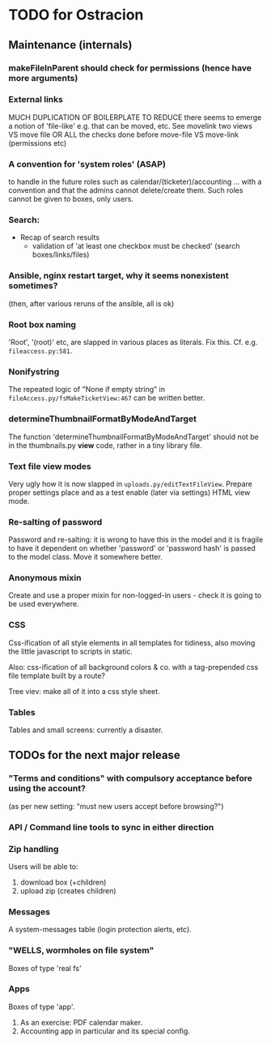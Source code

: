 # TODO for Ostracion

## Maintenance (internals)

### makeFileInParent should check for permissions (hence have more arguments)

### External links

MUCH DUPLICATION OF BOILERPLATE TO REDUCE
there seems to emerge a notion of 'file-like'
e.g. that can be moved, etc. See movelink two views VS move file
OR ALL the checks done before move-file VS move-link (permissions etc)

### A convention for 'system roles' (ASAP)

to handle in the future roles such as calendar/(ticketer)/accounting ...
with a convention and that the admins cannot delete/create them.
Such roles cannot be given to boxes, only users.

### Search:

- Recap of search results
  - validation of 'at least one checkbox must be checked'
      (search boxes/links/files)

### Ansible, nginx restart target, why it seems nonexistent sometimes?
(then, after various reruns of the ansible, all is ok)

### Root box naming

'Root', '(root)' etc, are slapped in various places as literals.
Fix this. Cf. e.g. `fileaccess.py:581`.

### Nonifystring

The repeated logic of "None if empty string" in
`fileAccess.py/fsMakeTicketView:467`
can be written better.

### determineThumbnailFormatByModeAndTarget

The function 'determineThumbnailFormatByModeAndTarget' should not be in
the thumbnails.py **view** code, rather in a tiny library file.

### Text file view modes

Very ugly how it is now slapped in `uploads.py/editTextFileView`.
Prepare proper settings place and as a test enable
(later via settings) HTML view mode.

### Re-salting of password

Password and re-salting: it is wrong to have this in the model and
it is fragile to have it dependent on whether 'password' or 'password hash'
is passed to the model class. Move it somewhere better.

### Anonymous mixin

Create and use a proper mixin for non-logged-in users - check it is
going to be used everywhere.

### CSS

Css-ification of all style elements in all templates for tidiness,
also moving the little javascript to scripts in static.

Also: css-ification of all background colors & co. with
a tag-prepended css file template built by a route?

Tree viev: make all of it into a css style sheet.

### Tables

Tables and small screens: currently a disaster.




## TODOs for the next major release

### "Terms and conditions" with compulsory acceptance before using the account?
(as per new setting: "must new users accept before browsing?")

### API / Command line tools to sync in either direction

### Zip handling

Users will be able to:

1. download box (+children)
2. upload zip (creates children)

### Messages

A system-messages table (login protection alerts, etc).

### "WELLS, wormholes on file system"

Boxes of type 'real fs'

### Apps

Boxes of type 'app'.

1. As an exercise: PDF calendar maker.
2. Accounting app in particular and its special config.
